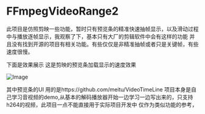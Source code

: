 # FFmpegVideoRange2
 
此项目是仿照剪映一些功能，暂时只有预览条的精准快速抽帧显示，以及滑动过程中与播放逐帧显示，我观察了下，基本只有大厂的剪辑软件中会有这样的功能
并且没有找到开源的项目有相关功能。有些仅仅是非精准抽帧或者只是关键帧，有些速度很慢。

下面是效果展示
这是剪映的预览条加载显示的速度效果


![Image](http://www.z4a.net/images/2022/06/14/MyVideo_1_small.gif)




其中预览条的UI 用的是https://github.com/meitu/VideoTimeLine
项目本身是自己学习音视频的demo,从基本的解码播放器开始一边学习一边写出来的，只支持h264的视频，此项目一点不能直接用于实际项目开发中
仅作为类似功能的参考，

